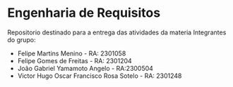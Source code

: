 # Engenharia de Requisitos
 Repositorio destinado para a entrega das atividades da materia
 Integrantes do grupo:
 - Felipe Martins Menino - RA: 2301058
 - Felipe Gomes de Freitas - RA: 2301204
 - João Gabriel Yamamoto Angelo - RA:2300504
 - Victor Hugo Oscar Francisco Rosa Sotelo - RA: 2301248
